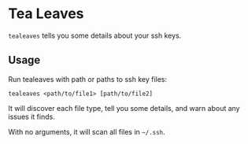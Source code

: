 # Tea Leaves

`tealeaves` tells you some details about your ssh keys.

## Usage

Run tealeaves with path or paths to ssh key files:

`tealeaves <path/to/file1> [path/to/file2]`

It will discover each file type, tell you some details, and warn about any issues it finds.

With no arguments, it will scan all files in `~/.ssh`.
